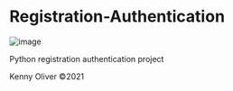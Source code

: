 # Registration-Authentication

![image](https://www.codefactor.io/repository/github/KennyOliver/registration-authentication/badge)

Python registration authentication project

Kenny Oliver ©2021
